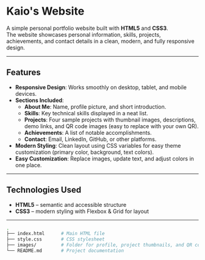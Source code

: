 # Kaio's Website

A simple personal portfolio website built with **HTML5** and **CSS3**.  
The website showcases personal information, skills, projects, achievements, and contact details in a clean, modern, and fully responsive design.

---

## Features

- **Responsive Design**: Works smoothly on desktop, tablet, and mobile devices.
- **Sections Included**:
  - **About Me**: Name, profile picture, and short introduction.
  - **Skills**: Key technical skills displayed in a neat list.
  - **Projects**: Four sample projects with thumbnail images, descriptions, demo links, and QR code images (easy to replace with your own QR).
  - **Achievements**: A list of notable accomplishments.
  - **Contact**: Email, LinkedIn, GitHub, or other platforms.
- **Modern Styling**: Clean layout using CSS variables for easy theme customization (primary color, background, text colors).
- **Easy Customization**: Replace images, update text, and adjust colors in one place.

---

## Technologies Used

- **HTML5** – semantic and accessible structure  
- **CSS3** – modern styling with Flexbox & Grid for layout  

---

```bash
.
├── index.html      # Main HTML file
├── style.css       # CSS stylesheet
├── images/         # Folder for profile, project thumbnails, and QR codes
└── README.md       # Project documentation
